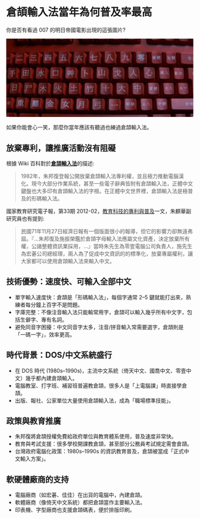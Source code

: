 # 倉頡輸入法當年為何普及率最高

你是否有看過 007 的明日帝國電影出現的這張圖片?

![](img/05_01.png)

如果你能會心一笑，那麼你當年應該有聽過也練過倉頡輸入法。

## 放棄專利，讓推廣活動沒有阻礙

根據 Wiki 百科對於[**倉頡輸入法**](https://zh.wikipedia.org/wiki/%E5%80%89%E9%A0%A1%E8%BC%B8%E5%85%A5%E6%B3%95)的描述:

> 1982年，朱邦復登報公開放棄倉頡輸入法專利權，並且極力推動電腦漢化。現今大部分作業系統，甚至一些電子辭典皆附有倉頡輸入法，正體中文鍵盤也大多印有倉頡輸入法的字根。在正體中文世界裡，倉頡輸入法是極普及的形碼輸入法。

國家教育研究電子報，第33期 2012-02，[教育科技的專利與普及](https://epaper.naer.edu.tw/edm?edm_no=33&content_no=875)一文，朱麒華副研究員也有提到:

>民國71年11月27日經濟日報有一個版面很小的報導，但它的影響力卻無遠弗屆。『…朱邦復及施振榮鑑於倉頡字母輸入法應屬文化資產，決定放棄所有權，公諸整體資訊業採用，…』當時朱先生為零壹電腦公司負責人，施先生為宏碁公司總經理，兩人為了促成中文資訊的的標準化，放棄專屬權利，讓大家都可以使用倉頡輸入法來輸入中文。

## 技術優勢：速度快、可輸入全部中文

* 單字輸入速度快：倉頡是「形碼輸入法」，每個字通常 2–5 鍵就能打出來，熟練者每分鐘上百字不是問題。
* 字庫完整：不像注音輸入法只能輸常用字，倉頡可以輸入幾乎所有中文字，包括生僻字、專有名詞。
* 避免同音字困擾：中文同音字太多，注音/拼音輸入常需要選字，倉頡則是「一碼一字」，效率更高。

## 時代背景：DOS/中文系統盛行

* 在 DOS 時代 (1980s–1990s)，主流中文系統（倚天中文、國喬中文、零壹中文）幾乎都內建倉頡輸入。
* 電腦教室、打字班、補習班普遍教倉頡，很多人是「上電腦課」時直接學倉頡。
* 出版、報社、公家單位大量使用倉頡輸入法，成為「職場標準技能」。

## 政策與教育推廣

* 朱邦復將倉頡授權免費給政府單位與教育體系使用，普及速度非常快。
* 教育與考試支援：很多學校開課教倉頡，甚至部分公務員考試規定需會倉頡。
* 台灣政府電腦化政策：1980s–1990s 的資訊教育普及，倉頡被當成「正式中文輸入方案」。

## 軟硬體廠商的支持

* 電腦廠商（如宏碁、佳佳）在出貨的電腦中，內建倉頡。
* 軟體廠商（像倚天中文系統）都把倉頡當作主要輸入法。
* 印表機、字型廠商也支援倉頡碼表，便於排版印刷。
